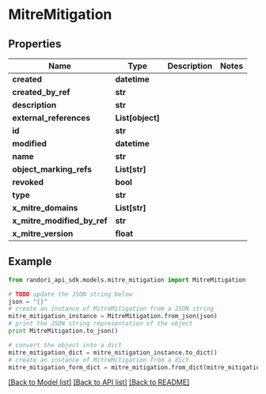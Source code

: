 # MitreMitigation


## Properties

Name | Type | Description | Notes
------------ | ------------- | ------------- | -------------
**created** | **datetime** |  | 
**created_by_ref** | **str** |  | 
**description** | **str** |  | 
**external_references** | **List[object]** |  | 
**id** | **str** |  | 
**modified** | **datetime** |  | 
**name** | **str** |  | 
**object_marking_refs** | **List[str]** |  | 
**revoked** | **bool** |  | 
**type** | **str** |  | 
**x_mitre_domains** | **List[str]** |  | 
**x_mitre_modified_by_ref** | **str** |  | 
**x_mitre_version** | **float** |  | 

## Example

```python
from randori_api_sdk.models.mitre_mitigation import MitreMitigation

# TODO update the JSON string below
json = "{}"
# create an instance of MitreMitigation from a JSON string
mitre_mitigation_instance = MitreMitigation.from_json(json)
# print the JSON string representation of the object
print MitreMitigation.to_json()

# convert the object into a dict
mitre_mitigation_dict = mitre_mitigation_instance.to_dict()
# create an instance of MitreMitigation from a dict
mitre_mitigation_form_dict = mitre_mitigation.from_dict(mitre_mitigation_dict)
```
[[Back to Model list]](../README.md#documentation-for-models) [[Back to API list]](../README.md#documentation-for-api-endpoints) [[Back to README]](../README.md)


